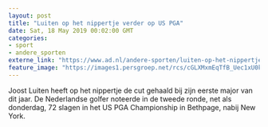 ```yaml
---
layout: post
title: "Luiten op het nippertje verder op US PGA"
date: Sat, 18 May 2019 00:02:00 GMT
categories: 
- sport 
- andere_sporten 
externe_link: "https://www.ad.nl/andere-sporten/luiten-op-het-nippertje-verder-op-us-pga~a7fc1cec/"
feature_image: "https://images1.persgroep.net/rcs/cGLXMxmEqTfB_Uec1xU0kb60Ff8/diocontent/148639468/_fitwidth/400/?appId=21791a8992982cd8da851550a453bd7f&quality=0.7"
---
```


Joost Luiten heeft op het nippertje de cut gehaald bij zijn eerste major van dit jaar. De Nederlandse golfer noteerde in de tweede ronde, net als donderdag, 72 slagen in het US PGA Championship in Bethpage, nabij New York.

